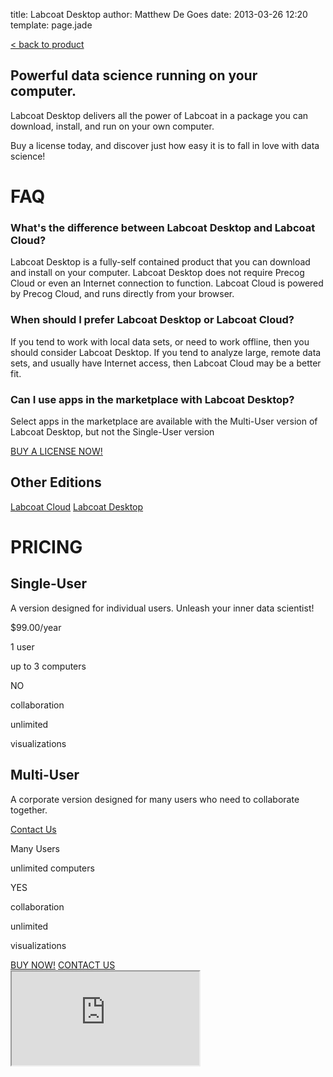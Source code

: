 title: Labcoat Desktop
author: Matthew De Goes
date: 2013-03-26 12:20
template: page.jade

<div id="body-links">
   <a class="static-link" href="/products/labcoat/">&#60; back to product</a>
</div>
<div class="two-columns">
    <h2>Powerful data science running on your computer.</h2>
    <p>Labcoat Desktop delivers all the power of Labcoat in a package you can download, install, and run on your own computer.</p>
    <p>Buy a license today, and discover just how easy it is to fall in love with data science!</p>
    <h1>FAQ</h1>
    <div id="editions-faq">
        <h3>What's the difference between Labcoat Desktop and Labcoat Cloud?</h3>
        <p>Labcoat Desktop is a fully-self contained product that you can download and install on your computer. Labcoat Desktop does not require Precog Cloud or even an Internet connection to function. Labcoat Cloud is powered by Precog Cloud, and runs directly from your browser.</p>
        <h3>When should I prefer Labcoat Desktop or Labcoat Cloud?</h3>
        <p>If you tend to work with local data sets, or need to work offline, then you should consider Labcoat Desktop. If you tend to analyze large, remote data sets, and usually have Internet access, then Labcoat Cloud may be a better fit.</p>
        <h3>Can I use apps in the marketplace with Labcoat Desktop?</h3>
        <p>Select apps in the marketplace are available with the Multi-User version of Labcoat Desktop, but not the Single-User version</p>
    </div>
</div>
<div class="two-columns-end">
    <a class="medium-button red-background" href="#pricing">BUY A LICENSE NOW!</a>
    <div id="body-side-resources">
        <h2>Other Editions</h2>
        <div id="editions">
            <a href="/editions/labcoat-cloud/">Labcoat Cloud</a>
            <a class="active" href="/editions/labcoat-desktop/">Labcoat Desktop</a>
        </div>
    </div>
</div>
<div class="clear-left">
</div>
<div id="edition-content">
    <h1>PRICING</h1>
    <div id="dynamic-pricing-chart">
        <div class="pricing-chart-option">
            <h2>Single-User</h2>
            <p class="description">A version designed for individual users. Unleash your inner data scientist!</p>
            <div id="sticker-promotional-pricing"></div>
            <p class="cost">$99.00/year</p>
            <p class="point-value">1 user</p>
            <p class="point-name">up to 3 computers</p>
            <p class="point-value">NO</p>
            <p class="point-name">collaboration</p>
            <p class="point-value">unlimited</p>
            <p class="point-name">visualizations</p>
        </div>
        <div class="pricing-chart-option">
            <h2>Multi-User</h2>
            <p class="description">A corporate version designed for many users who need to collaborate together.</p>
            <a href="/about/contact-us/">Contact Us</a>
            <p class="point-value">Many Users</p>
            <p class="point-name">unlimited computers</p>
            <p class="point-value">YES</p>
            <p class="point-name">collaboration</p>
            <p class="point-value">unlimited</p>
            <p class="point-name">visualizations</p>
        </div>
        <div class="clear-left">
        </div>
    </div>
</div>
<div id="dynamic-editions-pricing-buttons">
    <a class="red-background" href="https://precog.recurly.com/subscribe/labcoat_desktop-su">BUY NOW!</a>
    <a class="red-background pop-up-form" href="#">CONTACT US</a>
</div>
<div id="pop-up-form">
   <div class="form-iframe">
      <iframe src="https://go.pardot.com/l/17892/2013-02-13/6x1h2"></iframe>
   </div>
</div>
